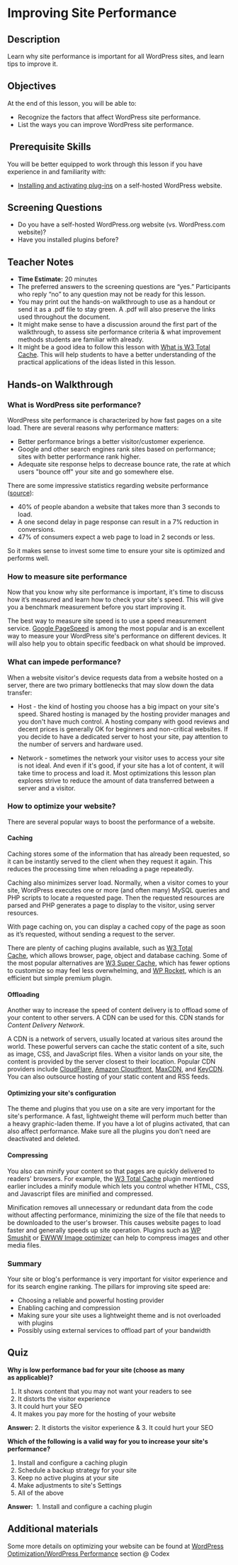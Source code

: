 # Improving Site Performance

## Description

Learn why site performance is important for all WordPress sites, and learn tips to improve it.

## Objectives

At the end of this lesson, you will be able to:

*   Recognize the factors that affect WordPress site performance.
*   List the ways you can improve WordPress site performance.

##  Prerequisite Skills

You will be better equipped to work through this lesson if you have experience in and familiarity with:

*   [Installing and activating plug-ins](https://make.wordpress.org/training/handbook/user-lessons/choosing-and-installing-plugins/) on a self-hosted WordPress website.

## Screening Questions

*   Do you have a self-hosted WordPress.org website (vs. WordPress.com website)?
*   Have you installed plugins before?

## Teacher Notes

*   **Time Estimate:** 20 minutes
*   The preferred answers to the screening questions are “yes.” Participants who reply “no” to any question may not be ready for this lesson.
*   You may print out the hands-on walkthrough to use as a handout or send it as a .pdf file to stay green. A .pdf will also preserve the links used throughout the document.
*   It might make sense to have a discussion around the first part of the walkthrough, to assess site performance criteria & what improvement methods students are familiar with already.
*   It might be a good idea to follow this lesson with [What is W3 Total Cache](https://make.wordpress.org/training/handbook/user-lessons/what-is-w3-total-cache/). This will help students to have a better understanding of the practical applications of the ideas listed in this lesson.

## Hands-on Walkthrough

### What is WordPress site performance?

WordPress site performance is characterized by how fast pages on a site load. There are several reasons why performance matters:

*   Better performance brings a better visitor/customer experience.
*   Google and other search engines rank sites based on performance; sites with better performance rank higher.
*   Adequate site response helps to decrease bounce rate, the rate at which users "bounce off" your site and go somewhere else.

There are some impressive statistics regarding website performance ([source](https://blog.kissmetrics.com/loading-time/)):

*   40% of people abandon a website that takes more than 3 seconds to load.
*   A one second delay in page response can result in a 7% reduction in conversions.
*   47% of consumers expect a web page to load in 2 seconds or less.

So it makes sense to invest some time to ensure your site is optimized and performs well.

### How to measure site performance

Now that you know why site performance is important, it's time to discuss how it’s measured and learn how to check your site's speed. This will give you a benchmark measurement before you start improving it.

The best way to measure site speed is to use a speed measurement service. [Google PageSpeed](https://developers.google.com/speed/pagespeed/insights/) is among the most popular and is an excellent way to measure your WordPress site's performance on different devices. It will also help you to obtain specific feedback on what should be improved.

### What can impede performance?

When a website visitor's device requests data from a website hosted on a server, there are two primary bottlenecks that may slow down the data transfer:

*   Host - the kind of hosting you choose has a big impact on your site's speed. Shared hosting is managed by the hosting provider manages and you don't have much control. A hosting company with good reviews and decent prices is generally OK for beginners and non-critical websites. If you decide to have a dedicated server to host your site, pay attention to the number of servers and hardware used.

*   Network - sometimes the network your visitor uses to access your site is not ideal. And even if it's good, if your site has a lot of content, it will take time to process and load it. Most optimizations this lesson plan explores strive to reduce the amount of data transferred between a server and a visitor.

### How to optimize your website?

There are several popular ways to boost the performance of a website.

#### Caching

Caching stores some of the information that has already been requested, so it can be instantly served to the client when they request it again. This reduces the processing time when reloading a page repeatedly.

Caching also minimizes server load. Normally, when a visitor comes to your site, WordPress executes one or more (and often many) MySQL queries and PHP scripts to locate a requested page. Then the requested resources are parsed and PHP generates a page to display to the visitor, using server resources.

With page caching on, you can display a cached copy of the page as soon as it’s requested, without sending a request to the server.

There are plenty of caching plugins available, such as [W3 Total Cache](https://wordpress.org/plugins/w3-total-cache/), which allows browser, page, object and database caching. Some of the most popular alternatives are [W3 Super Cache](https://wordpress.org/plugins/wp-super-cache/), which has fewer options to customize so may feel less overwhelming, and [WP Rocket](http://wp-rocket.me/), which is an efficient but simple premium plugin.

#### Offloading

Another way to increase the speed of content delivery is to offload some of your content to other servers. A CDN can be used for this. CDN stands for _Content Delivery Network_.

A CDN is a network of servers, usually located at various sites around the world. These powerful servers can cache the static content of a site, such as image, CSS, and JavaScript files. When a visitor lands on your site, the content is provided by the server closest to their location. Popular CDN providers include [CloudFlare,](https://www.cloudflare.com/) [Amazon Cloudfront](http://aws.amazon.com/cloudfront/), [MaxCDN](http://www.maxcdn.com/), and [KeyCDN](https://www.keycdn.com/). You can also outsource hosting of your static content and RSS feeds.

#### Optimizing your site's configuration

The theme and plugins that you use on a site are very important for the site's performance. A fast, lightweight theme will perform much better than a heavy graphic-laden theme. If you have a lot of plugins activated, that can also affect performance. Make sure all the plugins you don't need are deactivated and deleted.

#### Compressing

You also can minify your content so that pages are quickly delivered to readers' browsers. For example, the [W3 Total Cache](https://wordpress.org/plugins/w3-total-cache/) plugin mentioned earlier includes a minify module which lets you control whether HTML, CSS, and Javascript files are minified and compressed. 

Minification removes all unnecessary or redundant data from the code without affecting performance, minimizing the size of the file that needs to be downloaded to the user's browser. This causes website pages to load faster and generally speeds up site operation. Plugins such as [WP Smushit](http://wordpress.org/plugins/wp-smushit/) or [EWWW Image optimizer](https://wordpress.org/plugins/ewww-image-optimizer/) can help to compress images and other media files.

### Summary

Your site or blog's performance is very important for visitor experience and for its search engine ranking. The pillars for improving site speed are:

*   Choosing a reliable and powerful hosting provider
*   Enabling caching and compression
*   Making sure your site uses a lightweight theme and is not overloaded with plugins
*   Possibly using external services to offload part of your bandwidth

## Quiz

**Why is low performance bad for your site (choose as many as applicable)?**

1.  It shows content that you may not want your readers to see
2.  It distorts the visitor experience
3.  It could hurt your SEO
4.  It makes you pay more for the hosting of your website

**Answer:** 2. It distorts the visitor experience & 3\. It could hurt your SEO

**Which of the following is a valid way for you to increase your site's performance?**

1.  Install and configure a caching plugin
2.  Schedule a backup strategy for your site
3.  Keep no active plugins at your site
4.  Make adjustments to site's Settings
5.  All of the above

**Answer:**  1. Install and configure a caching plugin

## Additional materials

Some more details on optimizing your website can be found at [WordPress Optimization/WordPress Performance](https://codex.wordpress.org/WordPress_Optimization/WordPress_Performance) section @ Codex
